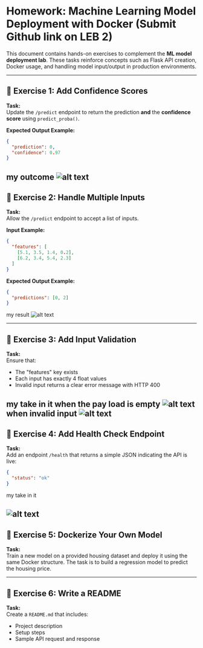 # Homework: Machine Learning Model Deployment with Docker (Submit Github link on LEB 2)

This document contains hands-on exercises to complement the **ML model deployment lab**. These tasks reinforce concepts such as Flask API creation, Docker usage, and handling model input/output in production environments.

---

## 🔹 Exercise 1: Add Confidence Scores

**Task:**  
Update the `/predict` endpoint to return the prediction **and** the **confidence score** using `predict_proba()`.

**Expected Output Example:**

```json
{
  "prediction": 0,
  "confidence": 0.97
}
```

my outcome
![alt text](image.png)
---

## 🔹 Exercise 2: Handle Multiple Inputs

**Task:**  
Allow the `/predict` endpoint to accept a list of inputs.

**Input Example:**

```json
{
  "features": [
    [5.1, 3.5, 1.4, 0.2],
    [6.2, 3.4, 5.4, 2.3]
  ]
}
```

**Expected Output Example:**

```json
{
  "predictions": [0, 2]
}
```

my result 
![alt text](image-1.png)

---

## 🔹 Exercise 3: Add Input Validation

**Task:**  
Ensure that:
- The "features" key exists
- Each input has exactly 4 float values
- Invalid input returns a clear error message with HTTP 400

my take in it
when the pay load is empty
![alt text](image-2.png)
when invalid input
![alt text](image-3.png)
---
## 🔹 Exercise 4: Add Health Check Endpoint

**Task:**  
Add an endpoint `/health` that returns a simple JSON indicating the API is live:

```json
{
  "status": "ok"
}
```
my take in it

![alt text](image-4.png)
---

## 🔹 Exercise 5: Dockerize Your Own Model

**Task:**  
Train a new model on a provided housing dataset and deploy it using the same Docker structure. The task is to build a regression model to predict the housing price.


---

## 🔹 Exercise 6: Write a README

**Task:**  
Create a `README.md` that includes:
- Project description
- Setup steps
- Sample API request and response
